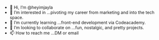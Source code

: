 - 👋 Hi, I’m @heyimjayla
- 👀 I’m interested in ...pivoting my career from marketing and into the tech space.
- 🌱 I’m currently learning ...front-end development via Codeacademy.
- 💞️ I’m looking to collaborate on ...fun, nostalgic, and pretty projects.
- 📫 How to reach me ...DM or email

<!---
heyimjayla/heyimjayla is a ✨ special ✨ repository because its `README.md` (this file) appears on your GitHub profile.
You can click the Preview link to take a look at your changes.
--->
